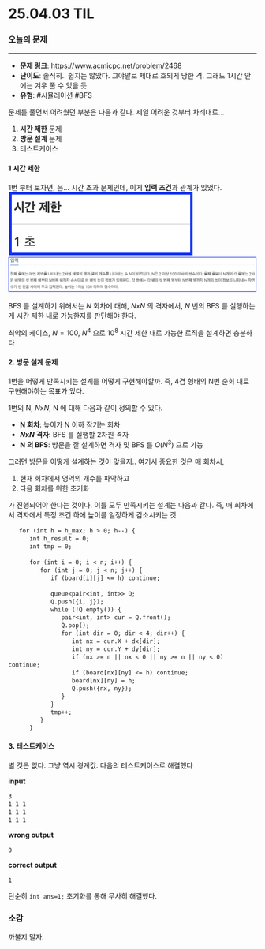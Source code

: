# 25.04.03 TIL

### 오늘의 문제
---

* **문제 링크**: https://www.acmicpc.net/problem/2468
* **난이도**: 솔직히.. 쉽지는 않았다. 그야말로 제대로 호되게 당한 격. 그래도 1시간 안에는 겨우 풀 수 있을 듯
* **유형**: #시뮬레이션 #BFS

문제를 풀면서 어려웠던 부분은 다음과 같다. 제일 어려운 것부터 차례대로...

1. **시간 제한** 문제
2. **방문 설계** 문제
3. 테스트케이스

#### 1 시간 제한
1번 부터 보자면, 음... 시간 초과 문제인데, 이게 **입력 조건**과 관계가 있었다.
![251x86](./images/image.png)
![](./images/image-1.png)

BFS 를 설계하기 위해서는 $N$ 회차에 대해, $N$x$N$ 의 격자에서, $N$ 번의 BFS 를 실행하는 게 시간 제한 내로 가능한지를 판단해야 한다.

최악의 케이스, $N=100$, $N^4$ 으로 $10^8$ 시간 제한 내로 가능한 로직을 설계하면 충분하다

#### 2. 방문 설계 문제
1번을 어떻게 만족시키는 설계를 어떻게 구현해야할까. 
즉, 4겹 형태의 N번 순회 내로 구현해야하는 목표가 있다.

1번의 N, $N$x$N$, N 에 대해 다음과 같이 정의할 수 있다.

* **N 회차**: 높이가 N 이하 잠기는 회차
* **$N$x$N$ 격자**: BFS 를 실행할 2차원 격자
* **N 의 BFS**: 방문을 잘 설계하면 격자 및 BFS 를 $O(N^3)$ 으로 가능

그러면 방문을 어떻게 설계하는 것이 맞을지.. 여기서 중요한 것은 매 회차시, 

1. 현재 회차에서 영역의 개수를 파악하고
2. 다음 회차를 위한 초기화

가 진행되어야 한다는 것이다. 이를 모두 만족시키는 설계는 다음과 같다.
즉, 매 회차에서 격자에서 특정 조건 하에 높이를 일정하게 감소시키는 것

```
   for (int h = h_max; h > 0; h--) {
      int h_result = 0;
      int tmp = 0;

      for (int i = 0; i < n; i++) {
         for (int j = 0; j < n; j++) {
            if (board[i][j] <= h) continue;

            queue<pair<int, int>> Q;
            Q.push({i, j});
            while (!Q.empty()) {
               pair<int, int> cur = Q.front();
               Q.pop();
               for (int dir = 0; dir < 4; dir++) {
                  int nx = cur.X + dx[dir];
                  int ny = cur.Y + dy[dir];
                  if (nx >= n || nx < 0 || ny >= n || ny < 0) continue;
                  if (board[nx][ny] <= h) continue;
                  board[nx][ny] = h;
                  Q.push({nx, ny});
               }
            }
            tmp++;
         }
      }
```


#### 3. 테스트케이스
별 것은 없다. 그냥 역시 경계값. 다음의 테스트케이스로 해결했다

**input**
```
3
1 1 1
1 1 1
1 1 1
```
**wrong output**
```
0
```
**correct output**
```
1
```

단순히 `int ans=1;` 초기화를 통해 무사히 해결했다.


### 소감
까불지 말자.